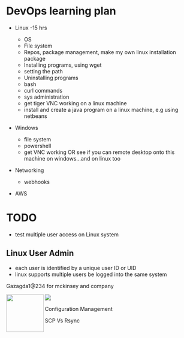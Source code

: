 # DevOps learning plan
- Linux -15 hrs
    - OS
    - File system
    - Repos, package management, make my own linux installation package
    - Installing programs, using wget
    - setting the path 
    - Uninstalling programs
    - bash
    - curl commands
    - sys administration
    - get tiger VNC working on a linux machine
    - install and create a java program on a linux machine, e.g using netbeans
    
- Windows
    - file system
    - powershell
    - get VNC working OR see if you can remote desktop onto this machine on windows...and on linux too 
    
- Networking
    - webhooks
- AWS
# TODO
- test multiple user access on Linux system 
## Linux User Admin
- each user is identified by a unique user ID  or UID
- linux supports multiple users be logged into the same system

Gazagda1@234 for mckinsey and company

<img align="left" width="100" height="100" src="http://www.fillmurray.com/100/100"> 





![](http://i.imgur.com/OUkLi.gif)





Configuration Management

SCP Vs Rsync